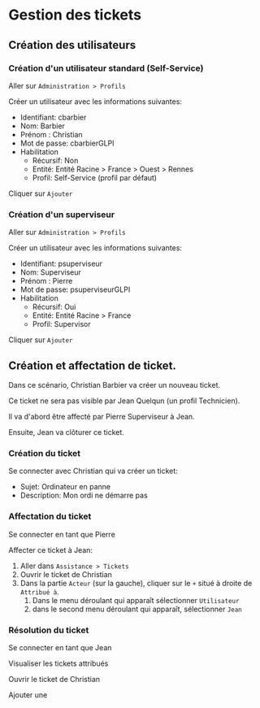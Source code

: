 # Gestion des tickets

## Création des utilisateurs


### Création d'un utilisateur standard (Self-Service)
Aller sur `Administration > Profils`

Créer un utilisateur avec les informations suivantes:

- Identifiant: cbarbier
- Nom: Barbier
- Prénom : Christian
- Mot de passe: cbarbierGLPI
- Habilitation
  - Récursif: Non
  - Entité: Entité Racine > France > Ouest > Rennes
  - Profil: Self-Service (profil par défaut)

Cliquer sur `Ajouter`



### Création d'un superviseur

Aller sur `Administration > Profils`

Créer un utilisateur avec les informations suivantes:

- Identifiant: psuperviseur
- Nom: Superviseur
- Prénom : Pierre
- Mot de passe: psuperviseurGLPI
- Habilitation
  - Récursif: Oui
  - Entité: Entité Racine > France
  - Profil: Supervisor

Cliquer sur `Ajouter`

## Création et affectation de ticket.

Dans ce scénario, Christian Barbier va créer un nouveau ticket.

Ce ticket ne sera pas visible par Jean Quelqun (un profil Technicien).

Il va d'abord être affecté par Pierre Superviseur à Jean.

Ensuite, Jean va clôturer ce ticket.


### Création du ticket

Se connecter avec Christian qui va créer un ticket:

- Sujet: Ordinateur en panne
- Description: Mon ordi ne démarre pas


### Affectation du ticket
Se connecter en tant que Pierre

Affecter ce ticket à Jean:
1. Aller dans `Assistance > Tickets`
1. Ouvrir le ticket de Christian
1. Dans la partie `Acteur` (sur la gauche), cliquer sur le `+` situé à droite de `Attribué à`.
   1. Dans le menu déroulant qui apparaît sélectionner `Utilisateur`
   1. dans le second menu déroulant qui apparaît, sélectionner `Jean`

### Résolution du ticket
Se connecter en tant que Jean

Visualiser les tickets attribués

Ouvrir le ticket de Christian

Ajouter une

